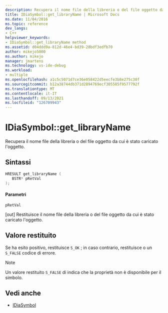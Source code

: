 ```yaml
---
description: Recupera il nome file della libreria o del file oggetto da cui è stato caricato l'oggetto.
title: IDiaSymbol::get_libraryName | Microsoft Docs
ms.date: 11/04/2016
ms.topic: reference
dev_langs:
- C++
helpviewer_keywords:
- IDiaSymbol::get_libraryName method
ms.assetid: d04ddd9a-812d-46e4-bd39-28bdf3edfb70
author: mikejo5000
ms.author: mikejo
manager: jmartens
ms.technology: vs-ide-debug
ms.workload:
- multiple
ms.openlocfilehash: a1c5c5071d7ce36e058422d5eecfe3b8e275c30f
ms.sourcegitcommit: b12a38744db371d2894769ecf305585f9577792f
ms.translationtype: MT
ms.contentlocale: it-IT
ms.lasthandoff: 09/13/2021
ms.locfileid: "126709943"
---
```

# <a name="idiasymbolget_libraryname"></a>IDiaSymbol::get_libraryName
Recupera il nome file della libreria o del file oggetto da cui è stato caricato l'oggetto.

## <a name="syntax"></a>Sintassi

```C++
HRESULT get_libraryName ( 
   BSTR* pRetVal
);
```

#### <a name="parameters"></a>Parametri
 `pRetVal`

[out] Restituisce il nome file della libreria o del file oggetto da cui è stato caricato l'oggetto.

## <a name="return-value"></a>Valore restituito
 Se ha esito positivo, restituisce `S_OK` ; in caso contrario, restituisce o un `S_FALSE` codice di errore.

> [!NOTE]
> Un valore restituito `S_FALSE` di indica che la proprietà non è disponibile per il simbolo.

## <a name="see-also"></a>Vedi anche
- [IDiaSymbol](../../debugger/debug-interface-access/idiasymbol.md)
